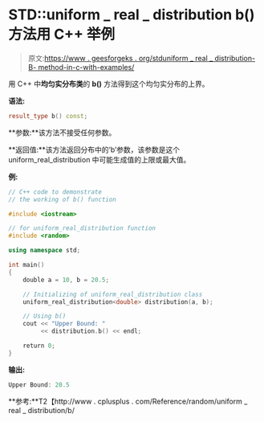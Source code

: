 # STD::uniform _ real _ distribution b()方法用 C++ 举例

> 原文:[https://www . geesforgeks . org/stduniform _ real _ distribution-B- method-in-c-with-examples/](https://www.geeksforgeeks.org/stduniform_real_distribution-b-method-in-c-with-examples/)

用 C++ 中**均匀实分布类**的 **b()** 方法得到这个均匀实分布的上界。

**语法:**

```cpp
result_type b() const;

```

**参数:**该方法不接受任何参数。

**返回值:**该方法返回分布中的‘b’参数，该参数是这个 uniform_real_distribution 中可能生成值的上限或最大值。

**例:**

```cpp
// C++ code to demonstrate
// the working of b() function

#include <iostream>

// for uniform_real_distribution function
#include <random>

using namespace std;

int main()
{
    double a = 10, b = 20.5;

    // Initializing of uniform_real_distribution class
    uniform_real_distribution<double> distribution(a, b);

    // Using b()
    cout << "Upper Bound: "
         << distribution.b() << endl;

    return 0;
}
```

**输出:**

```cpp
Upper Bound: 20.5

```

**参考:**T2【http://www . cplusplus . com/Reference/random/uniform _ real _ distribution/b/